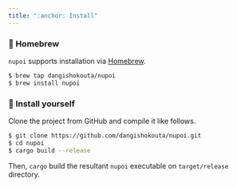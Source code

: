 ```yaml
---
title: ":anchor: Install"
---
```


### :beer: Homebrew

`nupoi` supports installation via [Homebrew](https://brew.sh/).

```sh
$ brew tap dangishokouta/nupoi
$ brew install nupoi
```

### :muscle: Install yourself

Clone the project from GitHub and compile it like follows.

```sh
$ git clone https://github.com/dangishokouta/nupoi.git
$ cd nupoi
$ cargo build --release
```

Then, `cargo` build the resultant `nupoi` executable on `target/release` directory.
